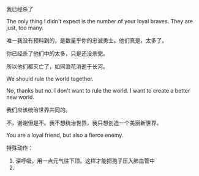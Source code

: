 

我已经杀了

The only thing I didn't expect is the number of your loyal braves. They are just, too many.

唯一我没有预料到的，是数量乎你的忠诚勇士。他们真是，太多了。

你已经杀了他们中的太多，只是还没杀完。


所以他们都灭亡了，如同浪花消逝于长河。

We should rule the world together.

No, thanks but no. I don't want to rule the world. I want to create a better new world.

我们应该统治世界共同的。

不，谢谢但是不。我不想统治世界，我只想创造一个美丽新世界。


You are a loyal friend, but also a fierce enemy.


特殊动作：

1. 深呼吸，用一点元气往下顶。这样才能把孢子压入肺血管中
2. 